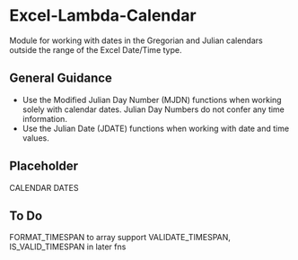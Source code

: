 # Excel-Lambda-Calendar

Module for working with dates in the Gregorian and Julian calendars outside the range of the Excel Date/Time type.

## General Guidance

* Use the Modified Julian Day Number (MJDN) functions when working solely with calendar dates. Julian Day Numbers do not confer any time information.
* Use the Julian Date (JDATE) functions when working with date and time values.

## Placeholder

CALENDAR DATES

## To Do

FORMAT_TIMESPAN to array support
VALIDATE_TIMESPAN, IS_VALID_TIMESPAN  in later fns

